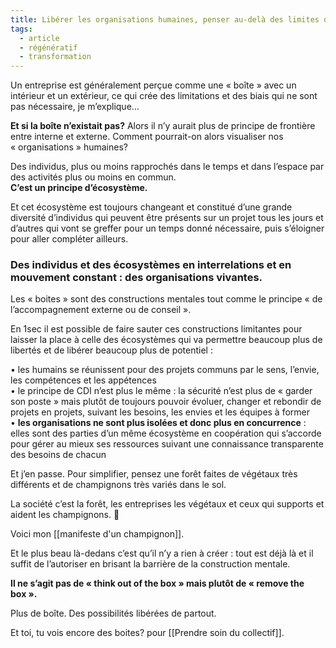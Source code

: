 ```yaml
---
title: Libérer les organisations humaines, penser au-delà des limites des boîtes
tags:
  - article
  - régénératif
  - transformation
---
```

Un entreprise est généralement perçue comme une « boîte » avec un intérieur et un extérieur, ce qui crée des limitations et des biais qui ne sont pas nécessaire, je m’explique…  
  
**Et si la boîte n’existait pas?** Alors il n’y aurait plus de principe de frontière entre interne et externe. Comment pourrait-on alors visualiser nos « organisations » humaines?  
  
Des individus, plus ou moins rapprochés dans le temps et dans l’espace par des activités plus ou moins en commun.  
**C’est un principe d’écosystème.**  
  
Et cet écosystème est toujours changeant et constitué d’une grande diversité d’individus qui peuvent être présents sur un projet tous les jours et d’autres qui vont se greffer pour un temps donné nécessaire, puis s’éloigner pour aller compléter ailleurs.  
  
### Des individus et des écosystèmes en interrelations et en mouvement constant : des organisations vivantes.  
  
Les « boites » sont des constructions mentales tout comme le principe « de l’accompagnement externe ou de conseil ».  
  
En 1sec il est possible de faire sauter ces constructions limitantes pour laisser la place à celle des écosystèmes qui va permettre beaucoup plus de libertés et de libérer beaucoup plus de potentiel :  
  
• les humains se réunissent pour des projets communs par le sens, l’envie, les compétences et les appétences  
• le principe de CDI n’est plus le même : la sécurité n’est plus de « garder son poste » mais plutôt de toujours pouvoir évoluer, changer et rebondir de projets en projets, suivant les besoins, les envies et les équipes à former  
• **les organisations ne sont plus isolées et donc plus en concurrence** : elles sont des parties d’un même écosystème en coopération qui s’accorde pour gérer au mieux ses ressources suivant une connaissance transparente des besoins de chacun  
  
Et j’en passe. Pour simplifier, pensez une forêt faites de végétaux très différents et de champignons très variés dans le sol.  
  
La société c’est la forêt, les entreprises les végétaux et ceux qui supports et aident les champignons. 🍄  

Voici mon [[manifeste d'un champignon]].
  
Et le plus beau là-dedans c’est qu’il n’y a rien à créer : tout est déjà là et il suffit de l’autoriser en brisant la barrière de la construction mentale.  
  
**Il ne s’agit pas de « think out of the box » mais plutôt de « remove the box ».**  
  
Plus de boîte. Des possibilités libérées de partout.  
  
Et toi, tu vois encore des boites? pour [[Prendre soin du collectif]].